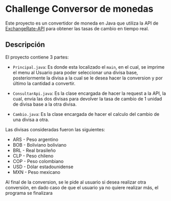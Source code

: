 # Challenge Conversor de monedas

Este proyecto es un convertidor de moneda en Java que utiliza la API de [ExchangeRate-API](https://www.exchangerate-api.com) para obtener las tasas de cambio en tiempo real.

## Descripción

El proyecto contiene 3 partes:

- `Principal.java`: Es donde esta localizado el `main`, en el cual, se imprime el menu al Usuario para poder seleccionar una divisa base, posteriormente la divisa a la cual se le desea hacer la conversion y por último la cantidad a convertir. 

- `ConsultarApi.java`: Es la clase encargada de hacer la request a la API, la cual, envia las dos divisas para devolver la tasa de cambio de 1 unidad de divisa base a la otra divisa.

- `Cambio.java`: Es la clase encargada de hacer el calculo del cambio de una divisa a otra.

Las divisas consideradas fueron las siguientes: 
- ARS - Peso argentino
- BOB - Boliviano boliviano
- BRL - Real brasileño
- CLP - Peso chileno
- COP - Peso colombiano
- USD - Dólar estadounidense
- MXN - Peso mexicano

Al final de la conversion, se le pide al usuario si desea realizar otra conversión, en dado caso de que el usuario ya no quiere realizar más, el programa se finalizara